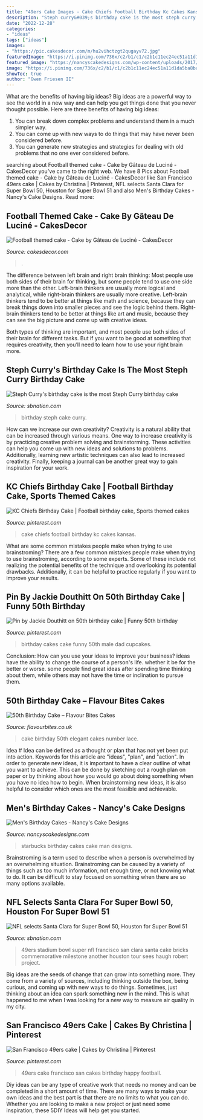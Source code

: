 ```yaml
---
title: "49ers Cake Images - Cake Chiefs Football Birthday Kc Cakes Kansas"
description: "Steph curry&#039;s birthday cake is the most steph curry birthday cake"
date: "2022-12-28"
categories:
- "ideas"
tags: ["ideas"]
images:
- "https://pic.cakesdecor.com/m/hu2vihctzgt2qugayv72.jpg"
featuredImage: "https://i.pinimg.com/736x/c2/b1/c1/c2b1c11ec24ec51a11d1da5ba8ba90a1.jpg"
featured_image: "https://nancyscakedesigns.com/wp-content/uploads/2017/03/Starbucks-400x600.jpg"
image: "https://i.pinimg.com/736x/c2/b1/c1/c2b1c11ec24ec51a11d1da5ba8ba90a1.jpg"
ShowToc: true
author: "Gwen Friesen II"
---
```



What are the benefits of having big ideas?
Big ideas are a powerful way to see the world in a new way and can help you get things done that you never thought possible. Here are three benefits of having big ideas: 
1. You can break down complex problems and understand them in a much simpler way. 
2. You can come up with new ways to do things that may have never been considered before. 
3. You can generate new strategies and strategies for dealing with old problems that no one ever considered before.

	

		
searching about Football themed cake - Cake by Gâteau de Luciné - CakesDecor you've came to the right web. We have 8 Pics about Football themed cake - Cake by Gâteau de Luciné - CakesDecor like San Francisco 49ers cake | Cakes by Christina | Pinterest, NFL selects Santa Clara for Super Bowl 50, Houston for Super Bowl 51 and also Men&#039;s Birthday Cakes - Nancy&#039;s Cake Designs. Read more:
		
    
## Football Themed Cake - Cake By Gâteau De Luciné - CakesDecor

<img loading=lazy src="https://pic.cakesdecor.com/m/hu2vihctzgt2qugayv72.jpg" onerror="this.onerror=null;this.src='https://tse2.mm.bing.net/th?id=OIP.e8lJ0xKhAeiNFcIPiyyTSQHaJQ&amp;pid=15.1';" alt="Football themed cake - Cake by Gâteau de Luciné - CakesDecor">

_Source: cakesdecor.com_

>. 

	

The difference between left brain and right brain thinking:
Most people use both sides of their brain for thinking, but some people tend to use one side more than the other. Left-brain thinkers are usually more logical and analytical, while right-brain thinkers are usually more creative.
Left-brain thinkers tend to be better at things like math and science, because they can break things down into smaller pieces and see the logic behind them. Right-brain thinkers tend to be better at things like art and music, because they can see the big picture and come up with creative ideas.

Both types of thinking are important, and most people use both sides of their brain for different tasks. But if you want to be good at something that requires creativity, then you’ll need to learn how to use your right brain more.

    
## Steph Curry&#039;s Birthday Cake Is The Most Steph Curry Birthday Cake

<img loading=lazy src="https://cdn.vox-cdn.com/thumbor/Mwz1z_NoX8Fzz-AGC28mmU_faK0=/0x0:593x334/1600x900/cdn.vox-cdn.com/uploads/chorus_image/image/53704619/Screen_Shot_2017_03_14_at_10.26.24_PM.0.png" onerror="this.onerror=null;this.src='https://tse3.mm.bing.net/th?id=OIP.Ga-eX4CMBZBpZgGBhkxvuAHaEK&amp;pid=15.1';" alt="Steph Curry&#039;s birthday cake is the most Steph Curry birthday cake">

_Source: sbnation.com_

>birthday steph cake curry. 

	

How can we increase our own creativity?
Creativity is a natural ability that can be increased through various means. One way to increase creativity is by practicing creative problem solving and brainstorming. These activities can help you come up with new ideas and solutions to problems. Additionally, learning new artistic techniques can also lead to increased creativity. Finally, keeping a journal can be another great way to gain inspiration for your work.

    
## KC Chiefs Birthday Cake | Football Birthday Cake, Sports Themed Cakes

<img loading=lazy src="https://i.pinimg.com/736x/c2/b1/c1/c2b1c11ec24ec51a11d1da5ba8ba90a1.jpg" onerror="this.onerror=null;this.src='https://tse2.mm.bing.net/th?id=OIP.fKenqEai7_ELdyhx5g5ifQHaJ3&amp;pid=15.1';" alt="KC Chiefs Birthday Cake | Football birthday cake, Sports themed cakes">

_Source: pinterest.com_

>cake chiefs football birthday kc cakes kansas. 

	

What are some common mistakes people make when trying to use brainstroming?
There are a few common mistakes people make when trying to use brainstroming, according to some experts. Some of these include not realizing the potential benefits of the technique and overlooking its potential drawbacks. Additionally, it can be helpful to practice regularly if you want to improve your results.

    
## Pin By Jackie Douthitt On 50th Birthday Cake | Funny 50th Birthday

<img loading=lazy src="https://i.pinimg.com/originals/72/ae/e0/72aee0d45bcdae3ca81838333404fb37.jpg" onerror="this.onerror=null;this.src='https://tse4.mm.bing.net/th?id=OIP.mM_fRh2TWZJLywhVy_lU3wHaFj&amp;pid=15.1';" alt="Pin by Jackie Douthitt on 50th birthday cake | Funny 50th birthday">

_Source: pinterest.com_

>birthday cakes cake funny 50th male dad cupcakes. 

	

Conclusion: How can you use your ideas to improve your business?
ideas have the ability to change the course of a person's life. whether it be for the better or worse. some people find great ideas after spending time thinking about them, while others may not have the time or inclination to pursue them.

    
## 50th Birthday Cake – Flavour Bites Cakes

<img loading=lazy src="https://www.flavourbites.co.uk/wp-content/uploads/2017/10/P1040876-scaled.jpg" onerror="this.onerror=null;this.src='https://tse2.mm.bing.net/th?id=OIP.jyWxErAoEycqmeOwWnKUWgHaID&amp;pid=15.1';" alt="50th Birthday Cake – Flavour Bites Cakes">

_Source: flavourbites.co.uk_

>cake birthday 50th elegant cakes number lace. 

	

Idea #
Idea can be defined as a thought or plan that has not yet been put into action. Keywords for this article are "ideas", "plan", and "action". In order to generate new ideas, it is important to have a clear outline of what you want to achieve. This can be done by sketching out a rough plan on paper or by thinking about how you would go about doing something when you have no idea how to begin. When brainstorming new ideas, it is also helpful to consider which ones are the most feasible and achievable.

    
## Men&#039;s Birthday Cakes - Nancy&#039;s Cake Designs

<img loading=lazy src="https://nancyscakedesigns.com/wp-content/uploads/2017/03/Starbucks-400x600.jpg" onerror="this.onerror=null;this.src='https://tse2.mm.bing.net/th?id=OIP.AkkEaMsnkFIZTZEnhQsWKgAAAA&amp;pid=15.1';" alt="Men&#039;s Birthday Cakes - Nancy&#039;s Cake Designs">

_Source: nancyscakedesigns.com_

>starbucks birthday cakes cake man designs. 

	

Brainstroming is a term used to describe when a person is overwhelmed by an overwhelming situation. Brainstroming can be caused by a variety of things such as too much information, not enough time, or not knowing what to do. It can be difficult to stay focused on something when there are so many options available.

    
## NFL Selects Santa Clara For Super Bowl 50, Houston For Super Bowl 51

<img loading=lazy src="https://cdn3.vox-cdn.com/thumbor/K2mabUW2VxkDwInEkqlkmegYBCI=/0x0:1000x667/1310x873/cdn0.vox-cdn.com/uploads/chorus_image/image/13443789/20120419_jel_ax5_319.0.jpg" onerror="this.onerror=null;this.src='https://tse2.mm.bing.net/th?id=OIP.v4RGApNwX4mv_qlf3Grd0wHaE7&amp;pid=15.1';" alt="NFL selects Santa Clara for Super Bowl 50, Houston for Super Bowl 51">

_Source: sbnation.com_

>49ers stadium bowl super nfl francisco san clara santa cake bricks commemorative milestone another houston tour sees haugh robert project. 

	

Big ideas are the seeds of change that can grow into something more. They come from a variety of sources, including thinking outside the box, being curious, and coming up with new ways to do things. Sometimes, just thinking about an idea can spark something new in the mind. This is what happened to me when I was looking for a new way to measure air quality in my city.

    
## San Francisco 49ers Cake | Cakes By Christina | Pinterest

<img loading=lazy src="http://media-cache-ec0.pinimg.com/originals/20/64/02/2064029071471e6152d73d1296904729.jpg" onerror="this.onerror=null;this.src='https://tse3.mm.bing.net/th?id=OIP.iJyFUORYJWLdmbxuq-Lh9wHaGz&amp;pid=15.1';" alt="San Francisco 49ers cake | Cakes by Christina | Pinterest">

_Source: pinterest.com_

>49ers cake francisco san cakes birthday happy football. 

	

Diy ideas can be any type of creative work that needs no money and can be completed in a short amount of time. There are many ways to make your own ideas and the best part is that there are no limits to what you can do. Whether you are looking to make a new project or just need some inspiration, these 5DIY Ideas will help get you started.

